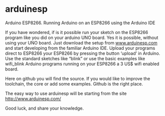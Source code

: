 # arduinesp
Arduino ESP8266. Running Arduino on an ESP8266 using the Arduino IDE

If you have wondered, if is it possible run your sketch on the ESP8266 program like you did on your arduino UNO board. 
Yes it is possible, without using your UNO board. Just download the setup from www.arduinesp.com and start developing from the familiar Arduino IDE.
Upload your programs direct to ESP8266 your ESP8266 by pressing the button ‘upload’ in Arduino. Use the standard sketches like “blink” or use the basic examples like wifi_blink
Arduino programs running on your ESP8266 a 3 US$ wifi enabled board.

Here on github you will find the source.
If you would like to improve the toolchain, the core or add some examples. Github is the right place.

The easy way to use arduinesp will be starting from the site http://www.arduinesp.com/  

Good luck, and share your knowledge.
